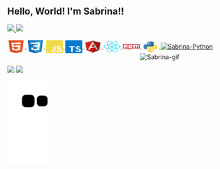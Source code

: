 ## Hello, World! I'm Sabrina!!
 <div>
  <a href="https://github.com/devsabrinagomes">
  <img height="180em" src="https://github-readme-stats.vercel.app/api?username=devsabrinagomes&show_icons=true&theme=radical&include_all_commits=true&count_private=true"/>
  <img height="180em" src="https://github-readme-stats.vercel.app/api/top-langs/?username=devsabrinagomes&layout=compact&langs_count=7&theme=radical"/>
</div>
<div style="display: inline_block"><br>
  <img align="center" alt="Sabrina-HTML" height="30" width="40" src="https://raw.githubusercontent.com/devicons/devicon/master/icons/html5/html5-original.svg">
  <img align="center" alt="Sabrina-CSS" height="30" width="40" src="https://raw.githubusercontent.com/devicons/devicon/master/icons/css3/css3-original.svg">
  <img align="center" alt="Sabrina-Js" height="30" width="40" src="https://raw.githubusercontent.com/devicons/devicon/master/icons/javascript/javascript-plain.svg">
  <img align="center" alt="Sabrina-Ts" height="30" width="40" src="https://raw.githubusercontent.com/devicons/devicon/master/icons/typescript/typescript-plain.svg">
  <img align="center" alt="Sabrina-Angular" height="30" width="40" src="https://github.com/devicons/devicon/blob/master/icons/angularjs/angularjs-original.svg">
   <img align="center" alt="Sabrina-Angular" height="30" width="40" src="https://github.com/devicons/devicon/blob/master/icons/react/react-original.svg">
 <img align="center" alt="Sabrina-Angular" height="30" width="40" src="https://github.com/devicons/devicon/blob/2ae2a900d2f041da66e950e4d48052658d850630/icons/npm/npm-original-wordmark.svg">
  <img align="center" alt="Sabrina-Python" height="30" width="40" src="https://raw.githubusercontent.com/devicons/devicon/master/icons/python/python-original.svg">
   <img align="center" alt="Sabrina-Python" height="30" width="40" src="https://raw.githubusercontent.com/simple-icons/simple-icons/37aeece455d49cc49253f97545bd2bef12a8000e/icons/django.svg">
 <img align="right" alt="Sabrina-gif" src="https://media.giphy.com/media/LPkczVwUYcMbXsRCdP/giphy.gif"  width="200" height="200">
</div>
 
  
  ##
 
<div> 
  <a href = "mailto:devsabrinagomes@gmail.com"><img src="https://img.shields.io/badge/-Gmail-%23333?style=for-the-badge&logo=gmail&logoColor=white" target="_blank"></a>
  <a href="https://www.linkedin.com/in/devsabrinagomes/" target="_blank"><img src="https://img.shields.io/badge/-LinkedIn-%230077B5?style=for-the-badge&logo=linkedin&logoColor=white" target="_blank"></a>  
 
  ![Snake animation](https://github.com/rafaballerini/rafaballerini/blob/output/github-contribution-grid-snake.svg)
 
</div>

